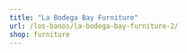 ```yaml
---
title: "La Bodega Bay Furniture"
url: /los-banos/la-bodega-bay-furniture-2/
shop: furniture
---
```

